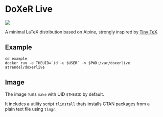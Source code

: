 # DoXeR Live

[![](https://images.microbadger.com/badges/image/atrendel/tinytex.svg)](https://microbadger.com/images/atrendel/tinytex "Get your own image badge on microbadger.com")

A minimal LaTeX distribution based on Alpine, strongly inspired by [Tiny TeX](https://yihui.name/tinytex/faq/). 

## Example

```
cd example
docker run -e THEUID=`id -u $USER` -v $PWD:/var/doxerlive atrendel/doxerlive
```

## Image

The image runs `make` with UID `$THEUID` by default.

It includes a utility script `tlinstall` thats installs CTAN packages from a plain text file using `tlmgr`.
